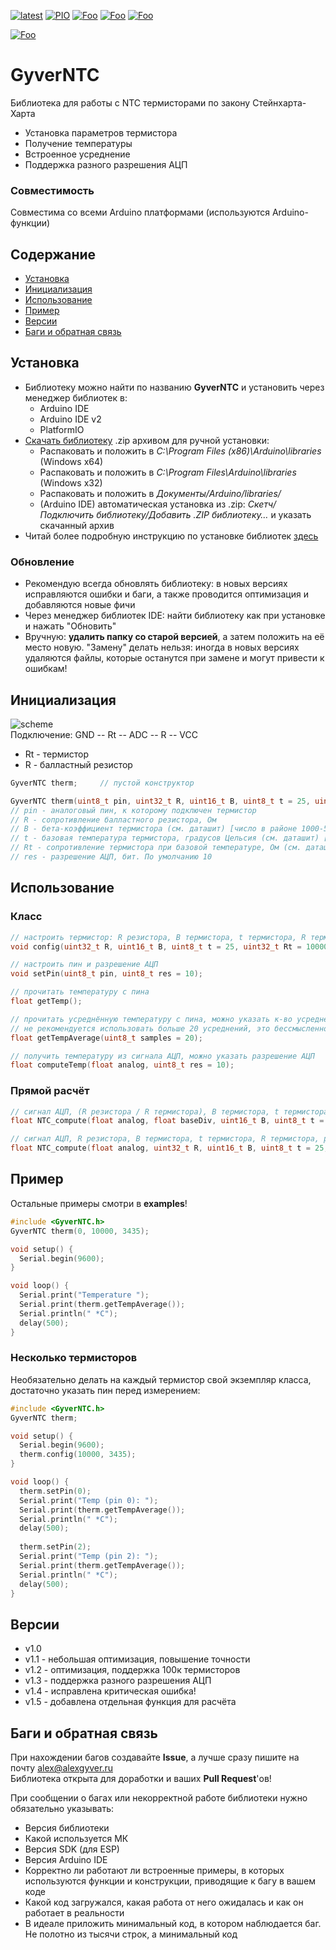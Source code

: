 [![latest](https://img.shields.io/github/v/release/GyverLibs/GyverNTC.svg?color=brightgreen)](https://github.com/GyverLibs/GyverNTC/releases/latest/download/GyverNTC.zip)
[![PIO](https://badges.registry.platformio.org/packages/gyverlibs/library/GyverNTC.svg)](https://registry.platformio.org/libraries/gyverlibs/GyverNTC)
[![Foo](https://img.shields.io/badge/Website-AlexGyver.ru-blue.svg?style=flat-square)](https://alexgyver.ru/)
[![Foo](https://img.shields.io/badge/%E2%82%BD%24%E2%82%AC%20%D0%9F%D0%BE%D0%B4%D0%B4%D0%B5%D1%80%D0%B6%D0%B0%D1%82%D1%8C-%D0%B0%D0%B2%D1%82%D0%BE%D1%80%D0%B0-orange.svg?style=flat-square)](https://alexgyver.ru/support_alex/)
[![Foo](https://img.shields.io/badge/README-ENGLISH-blueviolet.svg?style=flat-square)](https://github-com.translate.goog/GyverLibs/GyverNTC?_x_tr_sl=ru&_x_tr_tl=en)  

[![Foo](https://img.shields.io/badge/ПОДПИСАТЬСЯ-НА%20ОБНОВЛЕНИЯ-brightgreen.svg?style=social&logo=telegram&color=blue)](https://t.me/GyverLibs)

# GyverNTC
Библиотека для работы с NTC термисторами по закону Стейнхарта-Харта
- Установка параметров термистора
- Получение температуры
- Встроенное усреднение
- Поддержка разного разрешения АЦП

### Совместимость
Совместима со всеми Arduino платформами (используются Arduino-функции)

## Содержание
- [Установка](#install)
- [Инициализация](#init)
- [Использование](#usage)
- [Пример](#example)
- [Версии](#versions)
- [Баги и обратная связь](#feedback)

<a id="install"></a>
## Установка
- Библиотеку можно найти по названию **GyverNTC** и установить через менеджер библиотек в:
    - Arduino IDE
    - Arduino IDE v2
    - PlatformIO
- [Скачать библиотеку](https://github.com/GyverLibs/GyverNTC/archive/refs/heads/main.zip) .zip архивом для ручной установки:
    - Распаковать и положить в *C:\Program Files (x86)\Arduino\libraries* (Windows x64)
    - Распаковать и положить в *C:\Program Files\Arduino\libraries* (Windows x32)
    - Распаковать и положить в *Документы/Arduino/libraries/*
    - (Arduino IDE) автоматическая установка из .zip: *Скетч/Подключить библиотеку/Добавить .ZIP библиотеку…* и указать скачанный архив
- Читай более подробную инструкцию по установке библиотек [здесь](https://alexgyver.ru/arduino-first/#%D0%A3%D1%81%D1%82%D0%B0%D0%BD%D0%BE%D0%B2%D0%BA%D0%B0_%D0%B1%D0%B8%D0%B1%D0%BB%D0%B8%D0%BE%D1%82%D0%B5%D0%BA)
### Обновление
- Рекомендую всегда обновлять библиотеку: в новых версиях исправляются ошибки и баги, а также проводится оптимизация и добавляются новые фичи
- Через менеджер библиотек IDE: найти библиотеку как при установке и нажать "Обновить"
- Вручную: **удалить папку со старой версией**, а затем положить на её место новую. "Замену" делать нельзя: иногда в новых версиях удаляются файлы, которые останутся при замене и могут привести к ошибкам!


<a id="init"></a>
## Инициализация
![scheme](https://github.com/GyverLibs/GyverNTC/blob/main/docs/conn2.png)  
Подключение: GND -- Rt -- ADC -- R -- VCC
- Rt - термистор
- R - балластный резистор

```cpp
GyverNTC therm;     // пустой конструктор

GyverNTC therm(uint8_t pin, uint32_t R, uint16_t B, uint8_t t = 25, uint32_t Rt = 10000, uint8_t res = 10);
// pin - аналоговый пин, к которому подключен термистор
// R - сопротивление балластного резистора, Ом
// B - бета-коэффициент термистора (см. даташит) [число в районе 1000-5000]
// t - базовая температура термистора, градусов Цельсия (см. даташит) [обычно 25 градусов]
// Rt - сопротивление термистора при базовой температуре, Ом (см. даташит)
// res - разрешение АЦП, бит. По умолчанию 10
```

<a id="usage"></a>
## Использование
### Класс

```cpp
// настроить термистор: R резистора, B термистора, t термистора, R термистора
void config(uint32_t R, uint16_t B, uint8_t t = 25, uint32_t Rt = 10000);

// настроить пин и разрешение АЦП
void setPin(uint8_t pin, uint8_t res = 10);

// прочитать температуру с пина
float getTemp();

// прочитать усреднённую температуру с пина, можно указать к-во усреднений
// не рекомендуется использовать больше 20 усреднений, это бессмысленно. используйте внешний фильтр
float getTempAverage(uint8_t samples = 20);

// получить температуру из сигнала АЦП, можно указать разрешение АЦП
float computeTemp(float analog, uint8_t res = 10);
```

### Прямой расчёт

```cpp
// сигнал АЦП, (R резистора / R термистора), B термистора, t термистора, разрешение АЦП
float NTC_compute(float analog, float baseDiv, uint16_t B, uint8_t t = 25, uint8_t res = 10);

// сигнал АЦП, R резистора, B термистора, t термистора, R термистора, разрешение АЦП
float NTC_compute(float analog, uint32_t R, uint16_t B, uint8_t t = 25, uint32_t Rt = 10000, uint8_t res = 10);
```

<a id="example"></a>
## Пример
Остальные примеры смотри в **examples**!
```cpp
#include <GyverNTC.h>
GyverNTC therm(0, 10000, 3435);

void setup() {
  Serial.begin(9600);
}

void loop() {
  Serial.print("Temperature ");
  Serial.print(therm.getTempAverage());
  Serial.println(" *C");
  delay(500);
}
```

### Несколько термисторов
Необязательно делать на каждый термистор свой экземпляр класса, достаточно указать пин перед измерением:

```cpp
#include <GyverNTC.h>
GyverNTC therm;

void setup() {
  Serial.begin(9600);
  therm.config(10000, 3435);
}

void loop() {
  therm.setPin(0);
  Serial.print("Temp (pin 0): ");
  Serial.print(therm.getTempAverage());
  Serial.println(" *C");
  delay(500);
  
  therm.setPin(2);
  Serial.print("Temp (pin 2): ");
  Serial.print(therm.getTempAverage());
  Serial.println(" *C");
  delay(500);
}
```

<a id="versions"></a>
## Версии
- v1.0
- v1.1 - небольшая оптимизация, повышение точности
- v1.2 - оптимизация, поддержка 100к термисторов
- v1.3 - поддержка разного разрешения АЦП
- v1.4 - исправлена критическая ошибка!
- v1.5 - добавлена отдельная функция для расчёта

<a id="feedback"></a>
## Баги и обратная связь
При нахождении багов создавайте **Issue**, а лучше сразу пишите на почту [alex@alexgyver.ru](mailto:alex@alexgyver.ru)  
Библиотека открыта для доработки и ваших **Pull Request**'ов!


При сообщении о багах или некорректной работе библиотеки нужно обязательно указывать:
- Версия библиотеки
- Какой используется МК
- Версия SDK (для ESP)
- Версия Arduino IDE
- Корректно ли работают ли встроенные примеры, в которых используются функции и конструкции, приводящие к багу в вашем коде
- Какой код загружался, какая работа от него ожидалась и как он работает в реальности
- В идеале приложить минимальный код, в котором наблюдается баг. Не полотно из тысячи строк, а минимальный код
